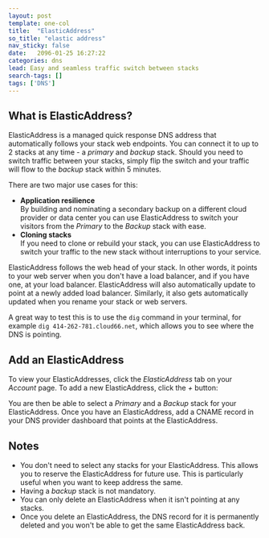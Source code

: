 ```yaml
---
layout: post
template: one-col
title:  "ElasticAddress"
so_title: "elastic address"
nav_sticky: false
date:   2096-01-25 16:27:22
categories: dns
lead: Easy and seamless traffic switch between stacks
search-tags: []
tags: ['DNS']
---
```


## What is ElasticAddress? 
ElasticAddress is a managed quick response DNS address that automatically follows your stack web endpoints. You can connect it to up to 2 stacks at any time - a _primary_ and _backup_ stack. Should you need to switch traffic between your stacks, simply flip the switch and your traffic will flow to the _backup_ stack within 5 minutes.

There are two major use cases for this:

- **Application resilience**<br/> By building and nominating a secondary backup on a different cloud provider or data center you can use ElasticAddress to switch your visitors from the _Primary_ to the _Backup_ stack with ease.
- **Cloning stacks**<br/> If you need to clone or rebuild your stack, you can use ElasticAddress to switch your traffic to the new stack without interruptions to your service.

ElasticAddress follows the web head of your stack. In other words, it points to your web server when you don't have a load balancer, and if you have one, at your load balancer. ElasticAddress will also automatically update to point at a newly added load balancer. Similarly, it also gets automatically updated when you rename your stack or web servers.

A great way to test this is to use the `dig` command in your terminal, for example `dig 414-262-781.cloud66.net`, which allows you to see where the DNS is pointing.

## Add an ElasticAddress
To view your ElasticAddresses, click the _ElasticAddress_ tab on your _Account_ page. To add a new ElasticAddress, click the <i>+</i> button:

You are then be able to select a _Primary_ and a _Backup_ stack for your ElasticAddress. Once you have an ElasticAddress, add a CNAME record in your DNS provider dashboard that points at the ElasticAddress.

## Notes
- You don't need to select any stacks for your ElasticAddress. This allows you to reserve the ElasticAddress for future use. This is particularly useful when you want to keep address the same.
- Having a _backup_ stack is not mandatory.
- You can only delete an ElasticAddress when it isn't pointing at any stacks.
- Once you delete an ElasticAddress, the DNS record for it is permanently deleted and you won't be able to get the same ElasticAddress back.
